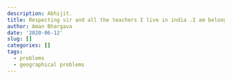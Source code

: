 ```yaml
---
description: Abhijit.
title: Respecting sir and all the teachers I live in india .I am belong middle class family.so I have not many money for going to London so please sir help me for going to London . I am become a good magician and I give my best  .please help me sir.please
author: Aman Bhargava
date: '2020-06-12'
slug: []
categories: []
tags:
  - problems
  - geographical problems
---
```



